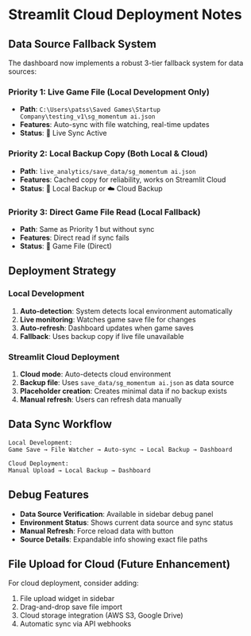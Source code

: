 # Streamlit Cloud Deployment Notes

## Data Source Fallback System

The dashboard now implements a robust 3-tier fallback system for data sources:

### Priority 1: Live Game File (Local Development Only)
- **Path**: `C:\Users\patss\Saved Games\Startup Company\testing_v1\sg_momentum ai.json`
- **Features**: Auto-sync with file watching, real-time updates
- **Status**: 🔄 Live Sync Active

### Priority 2: Local Backup Copy (Both Local & Cloud)
- **Path**: `live_analytics/save_data/sg_momentum ai.json`
- **Features**: Cached copy for reliability, works on Streamlit Cloud
- **Status**: 📁 Local Backup or ☁️ Cloud Backup

### Priority 3: Direct Game File Read (Local Fallback)
- **Path**: Same as Priority 1 but without sync
- **Features**: Direct read if sync fails
- **Status**: 📂 Game File (Direct)

## Deployment Strategy

### Local Development
1. **Auto-detection**: System detects local environment automatically
2. **Live monitoring**: Watches game save file for changes
3. **Auto-refresh**: Dashboard updates when game saves
4. **Fallback**: Uses backup copy if live file unavailable

### Streamlit Cloud Deployment
1. **Cloud mode**: Auto-detects cloud environment
2. **Backup file**: Uses `save_data/sg_momentum ai.json` as data source
3. **Placeholder creation**: Creates minimal data if no backup exists
4. **Manual refresh**: Users can refresh data manually

## Data Sync Workflow

```
Local Development:
Game Save → File Watcher → Auto-sync → Local Backup → Dashboard

Cloud Deployment:
Manual Upload → Local Backup → Dashboard
```

## Debug Features

- **Data Source Verification**: Available in sidebar debug panel
- **Environment Status**: Shows current data source and sync status
- **Manual Refresh**: Force reload data with button
- **Source Details**: Expandable info showing exact file paths

## File Upload for Cloud (Future Enhancement)

For cloud deployment, consider adding:
1. File upload widget in sidebar
2. Drag-and-drop save file import
3. Cloud storage integration (AWS S3, Google Drive)
4. Automatic sync via API webhooks